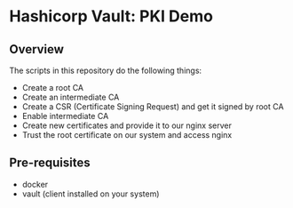 # Hashicorp Vault: PKI Demo

## Overview
The scripts in this repository do the following things:
* Create a root CA
* Create an intermediate CA
* Create a CSR (Certificate Signing Request) and get it signed by root CA
* Enable intermediate CA
* Create new certificates and provide it to our nginx server
* Trust the root certificate on our system and access nginx

## Pre-requisites
* docker
* vault (client installed on your system)
